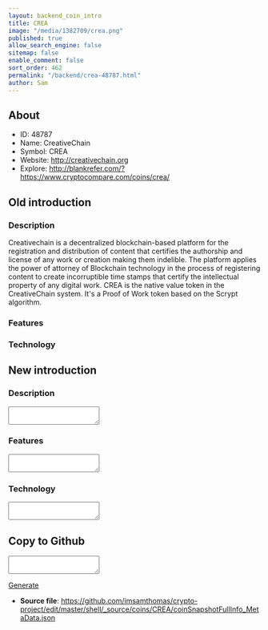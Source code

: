 ```yaml
---
layout: backend_coin_intro
title: CREA
image: "/media/1382709/crea.png"
published: true
allow_search_engine: false
sitemap: false
enable_comment: false
sort_order: 462
permalink: "/backend/crea-48787.html"
author: Sam
---
```


## About

- ID: 48787
- Name: CreativeChain
- Symbol: CREA
- Website: http://creativechain.org
- Explore: http://blankrefer.com/?https://www.cryptocompare.com/coins/crea/


## Old introduction

### Description

<p>Creativechain is a decentralized blockchain-based platform for the registration and distribution of content that certifies the authorship and license of any work or creation making them indelible. The platform applies the power of attorney of Blockchain technology in the process of registering content to create incorruptible time stamps that certify the intellectual property of any digital work. CREA is the native value token in the CreativeChain system. It&#39;s a Proof of Work token based on the Scrypt algorithm.</p>

### Features


### Technology




## New introduction


### Description
<textarea id="meta_description" name="description"></textarea>

### Features
<textarea id="meta_features" name="features"></textarea>

### Technology
<textarea id="meta_technology" name="technology"></textarea>


## Copy to Github

<textarea id="coinsnapshotfullinfo_metadata"></textarea>

<a href="#gen" onclick="generateMetaDatJson()">Generate</a>

- **Source file**: <a href="https://github.com/imsamthomas/crypto-project/edit/master/shell/_source/coins/CREA/coinSnapshotFullInfo_MetaData.json">https://github.com/imsamthomas/crypto-project/edit/master/shell/_source/coins/CREA/coinSnapshotFullInfo_MetaData.json</a>


